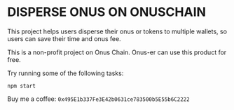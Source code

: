 # DISPERSE ONUS ON ONUSCHAIN

This project helps users disperse their onus or tokens to multiple wallets, so users can save their time and onus fee.

This is a non-profit project on Onus Chain. Onus-er can use this product for free. 

Try running some of the following tasks:

```shell
npm start
```

Buy me a coffee: ```0x495E1b337Fe3E42b0631ce783500b5E55b6C2222```
